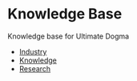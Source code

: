 # Knowledge Base

Knowledge base for Ultimate Dogma

- [Industry](industry)
- [Knowledge](knowledge)
- [Research](research)



